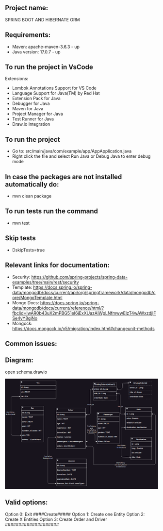 ## Project name:

SPRING BOOT AND HIBERNATE ORM

## Requirements:

- Maven: apache-maven-3.6.3 - up
- Java version: 17.0.7 - up

## To run the project in VsCode

Extensions:

- Lombok Annotations Support for VS Code
- Language Support for Java(TM) by Red Hat
- Extension Pack for Java
- Debugger for Java
- Maven for Java
- Project Manager for Java
- Test Runner for Java
- Draw.io Integration

## To run the project

- Go to: src/main/java/com/example/app/AppApplication.java
- Right click the file and select Run Java or Debug Java to enter debug mode

## In case the packages are not installed automatically do:

- mvn clean package

## To run tests run the command

- mvn test

## Skip tests

- DskipTests=true

## Relevant links for documentation:

- Security: https://github.com/spring-projects/spring-data-examples/tree/main/rest/security
- Template: https://docs.spring.io/spring-data/mongodb/docs/current/api/org/springframework/data/mongodb/core/MongoTemplate.html
- Mongo Docs: https://docs.spring.io/spring-data/mongodb/docs/current/reference/html/?fbclid=IwAR0b43uX2mPBG51eI6jExXUazAIWpLNfmwwElzT4wAWxzdjIFSe4vY8gjNo
- Mongock: https://docs.mongock.io/v5/migration/index.html#changeunit-methods

## Common issues:

## Diagram:

open schema.drawio

![schema](./images/schema.png "Project Schema")

## Valid options:

Option 0: Exit
####Create#####
Option 1: Create one Entity
Option 2: Create X Entities
Option 3: Create Order and Driver
####################
